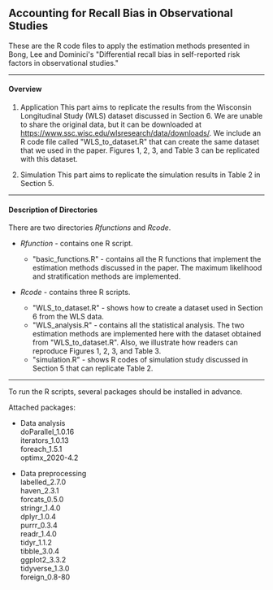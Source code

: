 Accounting for Recall Bias in Observational Studies
---
These are the R code files to apply the estimation methods presented in Bong, Lee and Dominici's "Differential recall bias in self-reported risk factors in observational studies."

---
#### Overview 

1. Application
This part aims to replicate the results from the Wisconsin Longitudinal Study (WLS) dataset discussed in Section 6. We are unable to share the original data, but it can be downloaded at https://www.ssc.wisc.edu/wlsresearch/data/downloads/. We include an R code file called "WLS_to_dataset.R" that can create the same dataset that we used in the paper. Figures 1, 2, 3, and Table 3 can be replicated with this dataset. 

2. Simulation
This part aims to replicate the simulation results in Table 2 in Section 5.

---
#### Description of Directories

There are two directories *Rfunctions* and *Rcode*.

* *Rfunction* - contains one R script.
  * "basic_functions.R" - contains all the R functions that implement the estimation methods discussed in the paper. The maximum likelihood and stratification methods are implemented.

* *Rcode* - contains three R scripts.
  * "WLS_to_dataset.R" - shows how to create a dataset used in Section 6 from the WLS data.
  *	"WLS_analysis.R" - contains all the statistical analysis. The two estimation methods are implemented here with the dataset obtained from "WLS_to_dataset.R". Also, we illustrate how readers can reproduce Figures 1, 2, 3, and Table 3.
  *	"simulation.R" - shows R codes of simulation study discussed in Section 5 that can replicate Table 2.

---
To run the R scripts, several packages should be installed in advance. 

Attached packages:
* Data analysis\
doParallel_1.0.16\
iterators_1.0.13\
foreach_1.5.1\
optimx_2020-4.2

* Data preprocessing\
labelled_2.7.0\
haven_2.3.1\
forcats_0.5.0\
stringr_1.4.0\
dplyr_1.0.4\
purrr_0.3.4\
readr_1.4.0\
tidyr_1.1.2\
tibble_3.0.4\
ggplot2_3.3.2\
tidyverse_1.3.0\
foreign_0.8-80
